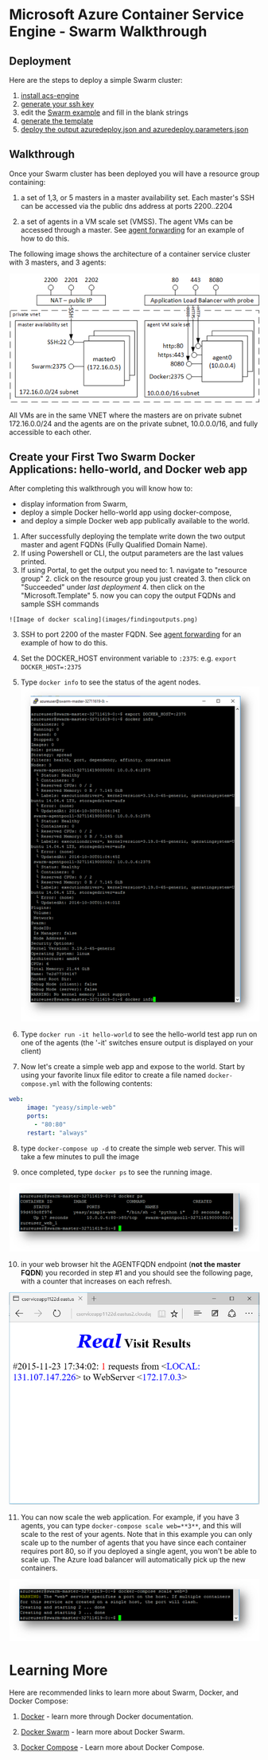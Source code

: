 # Microsoft Azure Container Service Engine - Swarm Walkthrough

## Deployment

Here are the steps to deploy a simple Swarm cluster:

1. [install acs-engine](acsengine.md#downloading-and-building-acs-engine)
2. [generate your ssh key](ssh.md#ssh-key-generation)
3. edit the [Swarm example](../examples/swarm.json) and fill in the blank strings
4. [generate the template](acsengine.md#generating-a-template)
5. [deploy the output azuredeploy.json and azuredeploy.parameters.json](../README.md#deployment-usage)

## Walkthrough

Once your Swarm cluster has been deployed you will have a resource group containing:

1. a set of 1,3, or 5 masters in a master availability set.  Each master's SSH can be accessed via the public dns address at ports 2200..2204

2. a set of agents in a VM scale set (VMSS).  The agent VMs can be accessed through a master.  See [agent forwarding](ssh.md#key-management-and-agent-forwarding-with-windows-pageant) for an example of how to do this.

The following image shows the architecture of a container service cluster with 3 masters, and 3 agents:

 ![Image of Swarm container service on azure](images/swarm.png)

 All VMs are in the same VNET where the masters are on private subnet 172.16.0.0/24 and the agents are on the private subnet, 10.0.0.0/16, and fully accessible to each other.

## Create your First Two Swarm Docker Applications: hello-world, and Docker web app

After completing this walkthrough you will know how to:
 * display information from Swarm,
 * deploy a simple Docker hello-world app using docker-compose,
 * and deploy a simple Docker web app publically available to the world.


 1. After successfully deploying the template write down the two output master and agent FQDNs (Fully Qualified Domain Name).
  1. If using Powershell or CLI, the output parameters are the last values printed.
  2. If using Portal, to get the output you need to:
    1. navigate to "resource group"
    2. click on the resource group you just created
    3. then click on "Succeeded" under *last deployment*
    4. then click on the "Microsoft.Template"
    5. now you can copy the output FQDNs and sample SSH commands

    ![Image of docker scaling](images/findingoutputs.png)

 3. SSH to port 2200 of the master FQDN. See [agent forwarding](ssh.md#key-management-and-agent-forwarding-with-windows-pageant) for an example of how to do this.

 4. Set the DOCKER_HOST environment variable to `:2375`: e.g. ```export DOCKER_HOST=:2375```

 5. Type `docker info` to see the status of the agent nodes.
 ![Image of docker info](images/dockerinfo.png)

 6. Type `docker run -it hello-world` to see the hello-world test app run on one of the agents (the '-it' switches ensure output is displayed on your client)

 7. Now let's create a simple web app and expose to the world.  Start by using your favorite linux file editor to create a file named `docker-compose.yml` with the following contents:
 ```yaml
 web:
      image: "yeasy/simple-web"
      ports:
        - "80:80"
      restart: "always"
 ```
 8. type `docker-compose up -d` to create the simple web server.  This will take a few minutes to pull the image

 9. once completed, type `docker ps` to see the running image.

 ![Image of docker ps](images/dockerps.png)

 10. in your web browser hit the AGENTFQDN endpoint (**not the master FQDN**) you recorded in step #1 and you should see the following page, with a counter that increases on each refresh.

 ![Image of the web page](images/swarmbrowser.png)

 11. You can now scale the web application.  For example, if you have 3 agents, you can type `docker-compose scale web=**3**`, and this will scale to the rest of your agents.  Note that in this example you can only scale up to the number of agents that you have since each container requires port 80, so if you deployed a single agent, you won't be able to scale up.  The Azure load balancer will automatically pick up the new containers.

 ![Image of docker scaling](images/dockercomposescale.png)

# Learning More

Here are recommended links to learn more about Swarm, Docker, and Docker Compose:

1. [Docker](https://docs.docker.com/) - learn more through Docker documentation.

2. [Docker Swarm](https://docs.docker.com/swarm/overview/) - learn more about Docker Swarm.

3. [Docker Compose](https://docs.docker.com/compose/overview/) - Learn more about Docker Compose.
